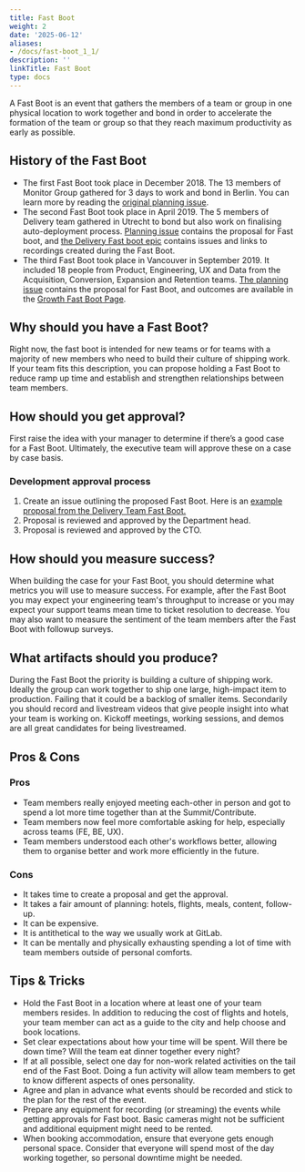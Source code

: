 ```yaml
---
title: Fast Boot
weight: 2
date: '2025-06-12'
aliases:
- /docs/fast-boot_1_1/
description: ''
linkTitle: Fast Boot
type: docs
---
```


A Fast Boot is an event that gathers the members of a team or group in one
physical location to work together and bond in order to accelerate the
formation of the team or group so that they reach maximum productivity as
early as possible.

## History of the Fast Boot

* The first Fast Boot took place in December 2018. The 13 members of Monitor
Group gathered for 3 days to work and bond in Berlin. You can learn more
by reading the [original planning issue](https://gitlab.com/gitlab-com/organization/issues/185).
* The second Fast Boot took place in April 2019. The 5 members of Delivery team
gathered in Utrecht to bond but also work on finalising auto-deployment process.
[Planning issue](https://gitlab.com/gitlab-com/organization/issues/192) contains
the proposal for Fast boot, and
[the Delivery Fast boot epic](https://gitlab.com/groups/gitlab-org/release/-/epics/17)
contains issues and links to recordings created during the Fast Boot.
* The third Fast Boot took place in Vancouver in September 2019. It included 18 people from Product, Engineering, UX and Data from the Acquisition, Conversion, Expansion and Retention teams.  [The planning issue](https://gitlab.com/gitlab-org/growth/product/issues/1) contains the proposal for Fast Boot, and outcomes are available in the [Growth Fast Boot Page](/handbook/marketing/growth/engineering/fast-boot/).

## Why should you have a Fast Boot?

Right now, the fast boot is intended for new teams or for teams with a majority
of new members who need to build their culture of shipping work. If your team
fits this description, you can propose holding a Fast Boot to reduce ramp up
time and establish and strengthen relationships between team members.

## How should you get approval?

First raise the idea with your manager to determine if there’s a good case
for a Fast Boot. Ultimately, the executive team will approve these on a case
by case basis.

### Development approval process

1. Create an issue outlining the proposed Fast Boot. Here is an [example proposal from the Delivery Team Fast Boot.](https://gitlab.com/gitlab-com/organization/-/issues/192)
1. Proposal is reviewed and approved by the Department head.
1. Proposal is reviewed and approved by the CTO.

## How should you measure success?

When building the case for your Fast Boot, you should determine what
metrics you will use to measure success. For example, after the Fast Boot
you may expect your engineering team's throughput to increase or you may
expect your support teams mean time to ticket resolution to decrease. You
may also want to measure the sentiment of the team members after the Fast Boot
with followup surveys.

## What artifacts should you produce?

During the Fast Boot the priority is building a culture of shipping work.
Ideally the group can work together to ship one large, high-impact item to
production. Failing that it could be a backlog of smaller items. Secondarily you
should record and livestream videos that give people insight into what your team
is working on. Kickoff meetings, working sessions, and demos are all great
candidates for being livestreamed.

## Pros & Cons

### Pros

* Team members really enjoyed meeting each-other in person and got to spend
a lot more time together than at the Summit/Contribute.
* Team members now feel more comfortable asking for help, especially across
teams (FE, BE, UX).
* Team members understood each other's workflows better, allowing them to
organise better and work more efficiently in the future.

### Cons

* It takes time to create a proposal and get the approval.
* It takes a fair amount of planning: hotels, flights, meals, content,
follow-up.
* It can be expensive.
* It is antithetical to the way we usually work at GitLab.
* It can be mentally and physically exhausting spending a lot of time with team
members outside of personal comforts.

## Tips & Tricks

* Hold the Fast Boot in a location where at least one of your team members
resides. In addition to reducing the cost of flights and hotels, your team
member can act as a guide to the city and help choose and book locations.
* Set clear expectations about how your time will be spent. Will there be
down time? Will the team eat dinner together every night?
* If at all possible, select one day for non-work related activities on the tail
end of the Fast Boot. Doing a fun activity will allow team members to get to know
different aspects of ones personality.
* Agree and plan in advance what events should be recorded and stick to the plan
for the rest of the event.
* Prepare any equipment for recording (or streaming) the events while getting
approvals for Fast boot. Basic cameras might not be sufficient and additional
equipment might need to be rented.
* When booking accommodation, ensure that everyone gets enough personal space.
Consider that everyone will spend most of the day working together, so personal
downtime might be needed.
